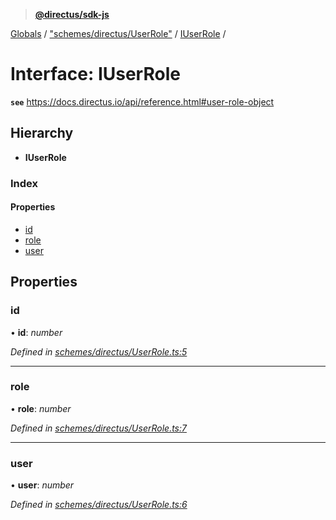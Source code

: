 > **[@directus/sdk-js](../README.md)**

[Globals](../README.md) / ["schemes/directus/UserRole"](../modules/_schemes_directus_userrole_.md) / [IUserRole](_schemes_directus_userrole_.iuserrole.md) /

# Interface: IUserRole

**`see`** https://docs.directus.io/api/reference.html#user-role-object

## Hierarchy

* **IUserRole**

### Index

#### Properties

* [id](_schemes_directus_userrole_.iuserrole.md#id)
* [role](_schemes_directus_userrole_.iuserrole.md#role)
* [user](_schemes_directus_userrole_.iuserrole.md#user)

## Properties

###  id

• **id**: *number*

*Defined in [schemes/directus/UserRole.ts:5](https://github.com/direcuts/sdk-js/tree/master/schemes/directus/UserRole.ts#L5)*

___

###  role

• **role**: *number*

*Defined in [schemes/directus/UserRole.ts:7](https://github.com/direcuts/sdk-js/tree/master/schemes/directus/UserRole.ts#L7)*

___

###  user

• **user**: *number*

*Defined in [schemes/directus/UserRole.ts:6](https://github.com/direcuts/sdk-js/tree/master/schemes/directus/UserRole.ts#L6)*